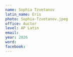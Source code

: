 ```yaml
---
name: Sophia Tzvetanov
latin_name: Eris
photo: Sophia-Tzvetanov.jpeg
office: Auctor
level: AP Latin
email:  
year: 2026
word: 
facebook: 
---
```



